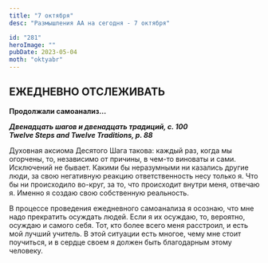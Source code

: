 ```yaml
---
title: "7 октября"
desc: "Размышления АА на сегодня - 7 октября"

id: "281"
heroImage: ""
pubDate: 2023-05-04
moth: "oktyabr"
---
```


## ЕЖЕДНЕВНО ОТСЛЕЖИВАТЬ

**Продолжали самоанализ…**

**_Двенадцать шагов и двенадцать традиций, с. 100  
Twelve Steps and Twelve Traditions, p. 88_**

Духовная аксиома Десятого Шага такова: каждый раз, когда мы огорчены, то,
независимо от причины, в чем-то виноваты и сами. Исключений не бывает. Какими
бы неразумными ни казались другие люди, за свою негативную реакцию
ответственность несу только я. Что бы ни происходило во-круг, за то, что
происходит внутри меня, отвечаю я. Именно я создаю свою собственную
реальность.

В процессе проведения ежедневного самоанализа я осознаю, что мне надо
прекратить осуждать людей. Если я их осуждаю, то, вероятно, осуждаю и самого
себя. Тот, кто более всего меня расстроил, и есть мой лучший учитель. В этой
ситуации есть многое, чему мне стоит поучиться, и в сердце своем я должен быть
благодарным этому человеку.
